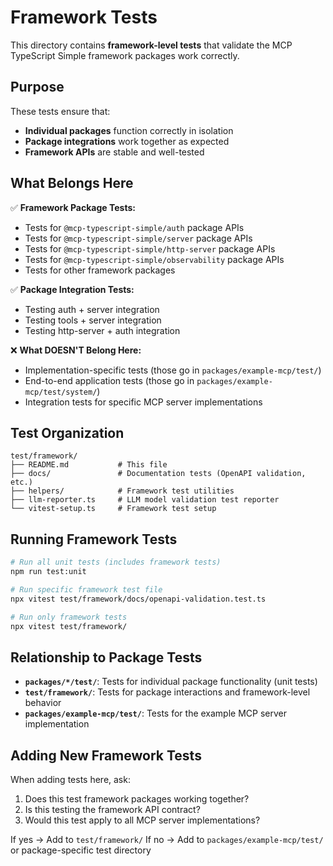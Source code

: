 # Framework Tests

This directory contains **framework-level tests** that validate the MCP TypeScript Simple framework packages work correctly.

## Purpose

These tests ensure that:
- **Individual packages** function correctly in isolation
- **Package integrations** work together as expected
- **Framework APIs** are stable and well-tested

## What Belongs Here

✅ **Framework Package Tests:**
- Tests for `@mcp-typescript-simple/auth` package APIs
- Tests for `@mcp-typescript-simple/server` package APIs
- Tests for `@mcp-typescript-simple/http-server` package APIs
- Tests for `@mcp-typescript-simple/observability` package APIs
- Tests for other framework packages

✅ **Package Integration Tests:**
- Testing auth + server integration
- Testing tools + server integration
- Testing http-server + auth integration

❌ **What DOESN'T Belong Here:**
- Implementation-specific tests (those go in `packages/example-mcp/test/`)
- End-to-end application tests (those go in `packages/example-mcp/test/system/`)
- Integration tests for specific MCP server implementations

## Test Organization

```
test/framework/
├── README.md           # This file
├── docs/               # Documentation tests (OpenAPI validation, etc.)
├── helpers/            # Framework test utilities
├── llm-reporter.ts     # LLM model validation test reporter
└── vitest-setup.ts     # Framework test setup
```

## Running Framework Tests

```bash
# Run all unit tests (includes framework tests)
npm run test:unit

# Run specific framework test file
npx vitest test/framework/docs/openapi-validation.test.ts

# Run only framework tests
npx vitest test/framework/
```

## Relationship to Package Tests

- **`packages/*/test/`**: Tests for individual package functionality (unit tests)
- **`test/framework/`**: Tests for package interactions and framework-level behavior
- **`packages/example-mcp/test/`**: Tests for the example MCP server implementation

## Adding New Framework Tests

When adding tests here, ask:
1. Does this test framework packages working together?
2. Is this testing the framework API contract?
3. Would this test apply to all MCP server implementations?

If yes → Add to `test/framework/`
If no → Add to `packages/example-mcp/test/` or package-specific test directory
